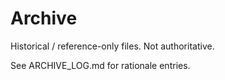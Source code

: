 Archive
=======

Historical / reference-only files. Not authoritative.

See ARCHIVE_LOG.md for rationale entries.
